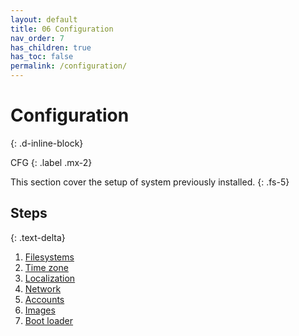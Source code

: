 ```yaml
---
layout: default
title: 06 Configuration
nav_order: 7
has_children: true
has_toc: false
permalink: /configuration/
---
```


# Configuration
{: .d-inline-block}

CFG
{: .label .mx-2}

This section cover the setup of system previously installed.
{: .fs-5}

## Steps
{: .text-delta}

1. [Filesystems](/Andromeda/configuration/filesystems/)
1. [Time zone](/Andromeda/configuration/time-zone/)
1. [Localization](/Andromeda/configuration/localization/)
1. [Network](/Andromeda/configuration/network/)
1. [Accounts](/Andromeda/configuration/accounts/)
1. [Images](/Andromeda/configuration/images/)
1. [Boot loader](/Andromeda/configuration/boot-loader/)
